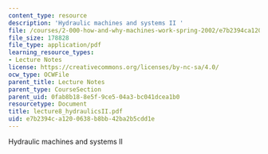 ```yaml
---
content_type: resource
description: 'Hydraulic machines and systems II '
file: /courses/2-000-how-and-why-machines-work-spring-2002/e7b2394ca1200638b8bb42ba2b5cdd1e_lecture8_hydraulicsII.pdf
file_size: 178828
file_type: application/pdf
learning_resource_types:
- Lecture Notes
license: https://creativecommons.org/licenses/by-nc-sa/4.0/
ocw_type: OCWFile
parent_title: Lecture Notes
parent_type: CourseSection
parent_uid: 0fab8b18-8e5f-9ce5-04a3-bc041dcea1b0
resourcetype: Document
title: lecture8_hydraulicsII.pdf
uid: e7b2394c-a120-0638-b8bb-42ba2b5cdd1e
---
```

Hydraulic machines and systems II 